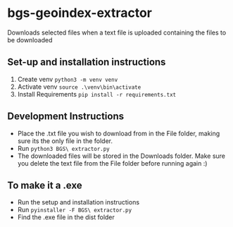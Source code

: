 # bgs-geoindex-extractor

Downloads selected files when a text file is uploaded containing the files to be downloaded

## Set-up and installation instructions

1. Create venv `python3 -m venv venv`
2. Activate venv `source .\venv\bin\activate`
3. Install Requirements `pip install -r requirements.txt`

## Development Instructions

- Place the .txt file you wish to download from in the File folder, making sure its the only file in the folder.
- Run `python3 BGS\ extractor.py`
- The downloaded files will be stored in the Downloads folder. Make sure you delete the text file from the File folder before running again :)

## To make it a .exe

- Run the setup and installation instructions
- Run `pyinstaller -F BGS\ extractor.py`
- Find the .exe file in the dist folder
